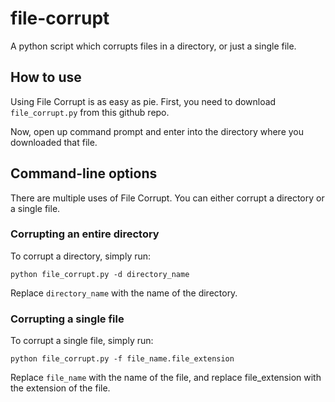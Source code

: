 # file-corrupt
 A python script which corrupts files in a directory, or just a single file.

## How to use

Using File Corrupt is as easy as pie.
First, you need to download ``file_corrupt.py`` from this github repo.

Now, open up command prompt and enter into the directory where you downloaded that file.

## Command-line options

There are multiple uses of File Corrupt. You can either corrupt a directory or a single file.

### Corrupting an entire directory

To corrupt a directory, simply run:

```
python file_corrupt.py -d directory_name
```
Replace ``directory_name`` with the name of the directory.

### Corrupting a single file

To corrupt a single file, simply run:

```
python file_corrupt.py -f file_name.file_extension
```
Replace ``file_name`` with the name of the file, and replace file_extension with the extension of the file.
